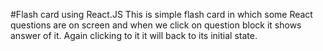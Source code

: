#Flash card using React.JS
This is simple flash card in which some React questions are on screen and when we click on question block it shows answer of it. Again clicking to it it will back to its initial state.
